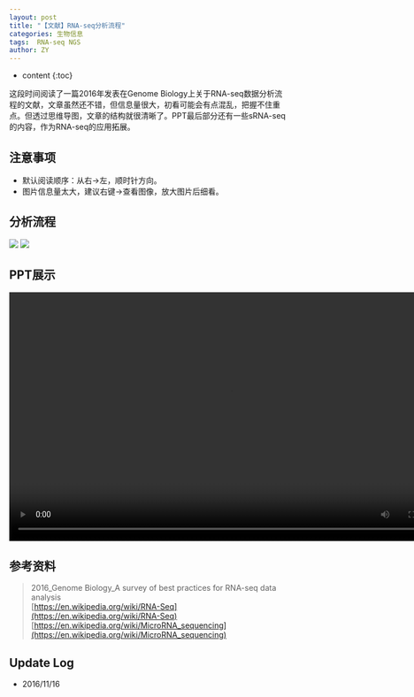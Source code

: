 ```yaml
---
layout: post
title: "【文献】RNA-seq分析流程"
categories: 生物信息
tags:  RNA-seq NGS
author: ZY
---
```


* content
{:toc}

这段时间阅读了一篇2016年发表在Genome Biology上关于RNA-seq数据分析流程的文献，文章虽然还不错，但信息量很大，初看可能会有点混乱，把握不住重点。但透过思维导图，文章的结构就很清晰了。PPT最后部分还有一些sRNA-seq的内容，作为RNA-seq的应用拓展。




## 注意事项
- 默认阅读顺序：从右→左，顺时针方向。
- 图片信息量太大，建议右键→查看图像，放大图片后细看。

## 分析流程
![](https://raw.githubusercontent.com/woaielf/woaielf.github.io/master/_posts/Pic/1611/161106-1.png)
![](https://raw.githubusercontent.com/woaielf/woaielf.github.io/master/_posts/Pic/1611/161106-2.png)

## PPT展示
<video width="800" height="450" controls="controls">
    <source src="https://raw.githubusercontent.com/woaielf/woaielf.github.io/master/_posts/Video/161116.mp4" type="video/mp4" />
</video>

## 参考资料
> 2016_Genome Biology_A survey of best practices for RNA-seq data analysis <br>
[https://en.wikipedia.org/wiki/RNA-Seq](https://en.wikipedia.org/wiki/RNA-Seq) <br>
[https://en.wikipedia.org/wiki/MicroRNA_sequencing](https://en.wikipedia.org/wiki/MicroRNA_sequencing)


## Update Log
- 2016/11/16